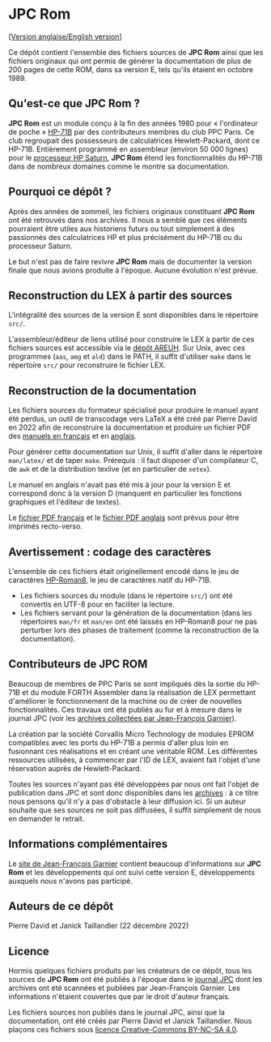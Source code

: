JPC Rom
=======

[[Version anglaise/English version](README.md)]

Ce dépôt contient l'ensemble des fichiers sources de **JPC Rom** ainsi que 
les fichiers originaux qui ont permis de générer la documentation de plus
de 200 pages de cette ROM, dans sa version E, tels qu'ils étaient
en octobre 1989.


Qu'est-ce que JPC Rom ?
-----------------------

**JPC Rom** est un module conçu à la fin des années 1980 pour «
l'ordinateur de poche » [HP-71B](https://en.wikipedia.org/wiki/HP-71B)
par des contributeurs membres du club PPC Paris. Ce club regroupait
des possesseurs de calculatrices Hewlett-Packard, dont ce HP-71B.
Entièrement programmé en assembleur (environ 50 000 lignes) pour le
[processeur HP Saturn](https://en.wikipedia.org/wiki/HP_Saturn), **JPC
Rom** étend les fonctionnalités du HP-71B dans de nombreux domaines
comme le montre sa documentation.


Pourquoi ce dépôt ?
-------------------

Après des années de sommeil, les fichiers originaux constituant
**JPC Rom** ont été retrouvés dans nos archives. Il nous a semblé
que ces éléments pourraient être utiles aux historiens futurs
ou tout simplement à des passionnés des calculatrices HP et plus
précisément du HP-71B ou du processeur Saturn.

Le but n'est pas de faire revivre **JPC Rom** mais de documenter la
version finale que nous avions produite à l'époque. Aucune évolution
n'est prévue.


Reconstruction du LEX à partir des sources
------------------------------------------

L'intégralité des sources de la version E sont disponibles dans le
répertoire `src/`.

L'assembleur/éditeur de liens utilisé pour construire le LEX
à partir de ces fichiers sources est accessible via le [dépôt
AREUH](https://github.com/hp71b/areuh).  Sur Unix, avec ces programmes
(`aas`, `amg` et `ald`) dans le PATH, il suffit d'utiliser `make` dans
le répertoire `src/` pour reconstruire le fichier LEX.


Reconstruction de la documentation
----------------------------------

Les fichiers sources du formateur spécialisé pour produire le
manuel ayant été perdus, un outil de transcodage vers LaTeX
a été créé par Pierre David en 2022 afin de reconstruire
la documentation et produire un fichier PDF des [manuels en
français](https://hp71b.github.io/jpcrom/man-fr.pdf) et en
[anglais](https://hp71b.github.io/jpcrom/man-en.pdf).

Pour générer cette documentation sur Unix, il suffit d'aller dans
le répertoire `man/latex/` et de taper `make`. Prérequis : il faut
disposer d'un compilateur C, de `awk` et de la distribution texlive
(et en particulier de `xetex`).

Le manuel en anglais n'avait pas été mis à jour pour la version E et 
correspond donc à la version D (manquent en particulier 
les fonctions graphiques et l'éditeur de textes).

Le [fichier PDF français](https://hp71b.github.io/jpcrom/man-fr.pdf)
et le [fichier PDF anglais](https://hp71b.github.io/jpcrom/man-en.pdf)
sont prévus pour être imprimés recto-verso.


Avertissement : codage des caractères
-------------------------------------

L'ensemble de ces fichiers était originellement encodé dans le jeu de
caractères [HP-Roman8](https://en.wikipedia.org/wiki/HP_Roman#Roman-8),
le jeu de caractères natif du HP-71B.

  - Les fichiers sources du module (dans le répertoire `src/`) ont été
    convertis en UTF-8 pour en faciliter la lecture.
  - Les fichiers servant pour la génération de la documentation (dans
    les répertoires `man/fr` et `man/en` ont été laissés en HP-Roman8
    pour ne pas perturber lors des phases de traitement (comme la
    reconstruction de la documentation).


Contributeurs de JPC ROM
------------------------

Beaucoup de membres de PPC Paris se sont impliqués dès la sortie du
HP-71B et du module FORTH Assembler dans la réalisation de LEX
permettant d'améliorer le fonctionnement de la machine ou de créer de
nouvelles fonctionnalités. Ces travaux ont été publiés au fur et à
mesure dans le journal JPC (voir les
[archives collectées par Jean-François
Garnier](http://www.jeffcalc.hp41.eu/divers/index.html#jpc])).

La création par la société Corvallis Micro Technology de modules EPROM
compatibles avec les ports du HP-71B a permis d'aller plus loin en
fusionnant ces réalisations et en créant
une véritable ROM.  Les différentes ressources  utilisées,
à commencer par l'ID de LEX, avaient fait l'objet d'une réservation
auprès de Hewlett-Packard.

Toutes les sources n'ayant pas été développées par nous ont fait
l'objet de publication dans JPC et sont donc disponibles dans les
[archives](http://www.jeffcalc.hp41.eu/divers/index.html#jpc) : à ce
titre nous pensons qu'il n'y a pas d'obstacle à leur diffusion ici. Si
un auteur souhaite que ses sources ne soit pas diffusées, il suffit
simplement de nous en demander le retrait.


Informations complémentaires
----------------------------

Le [site de Jean-François
Garnier](http://www.jeffcalc.hp41.eu/emu71/jpcrom.html) contient beaucoup
d'informations sur **JPC Rom** et les développements qui ont suivi cette
version E, développements auxquels nous n'avons pas participé.


Auteurs de ce dépôt
-------------------

Pierre David et Janick Taillandier (22 décembre 2022)


Licence
-------

Hormis quelques fichiers produits par les créateurs de ce dépôt,
tous les sources de **JPC Rom** ont été publiés à l'époque dans le
[journal JPC](http://www.jeffcalc.hp41.eu/divers/index.html#jpc) dont
les archives ont été scannées et publiées par Jean-François Garnier.
Les informations n'étaient couvertes que par le droit d'auteur français.

Les fichiers sources non publiés dans le journal JPC, ainsi que la
documentation, ont été créés par Pierre David et Janick Taillandier.
Nous plaçons ces fichiers sous [licence Creative-Commons BY-NC-SA
4.0](https://creativecommons.org/licenses/by-nc-sa/4.0/).
